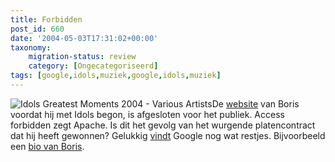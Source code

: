 ```yaml
---
title: Forbidden
post_id: 660
date: '2004-05-03T17:31:02+00:00'
taxonomy:
    migration-status: review
    category: [Ongecategoriseerd]
tags: [google,idols,muziek,google,idols,muziek]
---
```

![Idols Greatest Moments 2004 - Various Artists](https://bol.com/intershoproot/thumb/MUSICCOVER/FC/1/3/2/6/4/1326413.gif)De [website](http://www.sofuja.com/) van Boris voordat hij met Idols begon, is afgesloten voor het publiek. Access forbidden zegt Apache. Is dit het gevolg van het wurgende platencontract dat hij heeft gewonnen? Gelukkig [vindt](http://www.google.nl/search?q=site%3Asofuja.com) Google nog wat restjes. Bijvoorbeeld een [bio van Boris](http://www.google.nl/search?q=cache:CHjITh5UiFYJ:www.sofuja.com/bio/boris.html+site:sofuja.com&hl=nl).